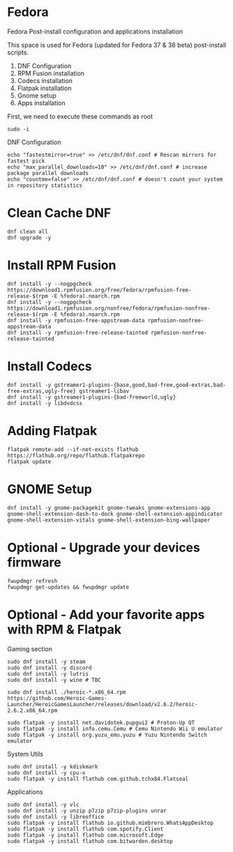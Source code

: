# Fedora
Fedora Post-install configuration and applications installation

This space is used for Fedora (updated for Fedora 37 & 38 beta) post-install scripts.
1) DNF Configuration
2) RPM Fusion installation
3) Codecs installation
4) Flatpak installation
5) Gnome setup
6) Apps installation


First, we need to execute these commands as root
```
sudo -i
```

DNF Configuration
```
echo "fastestmirror=true" >> /etc/dnf/dnf.conf # Rescan mirrors for fastest pick
echo "max_parallel_downloads=10" >> /etc/dnf/dnf.conf # increase package parallel downloads 
echo "countme=false" >> /etc/dnf/dnf.conf # doesn't count your system in repository statistics
```

# Clean Cache DNF
```
dnf clean all
dnf upgrade -y
```

# Install RPM Fusion
```
dnf install -y --nogpgcheck https://download1.rpmfusion.org/free/fedora/rpmfusion-free-release-$(rpm -E %fedora).noarch.rpm
dnf install -y --nogpgcheck https://download1.rpmfusion.org/nonfree/fedora/rpmfusion-nonfree-release-$(rpm -E %fedora).noarch.rpm
dnf install -y rpmfusion-free-appstream-data rpmfusion-nonfree-appstream-data 
dnf install -y rpmfusion-free-release-tainted rpmfusion-nonfree-release-tainted
```

# Install Codecs
```
dnf install -y gstreamer1-plugins-{base,good,bad-free,good-extras,bad-free-extras,ugly-free} gstreamer1-libav
dnf install -y gstreamer1-plugins-{bad-freeworld,ugly}
dnf install -y libdvdcss
```

# Adding Flatpak
```
flatpak remote-add --if-not-exists flathub https://flathub.org/repo/flathub.flatpakrepo
flatpak update
```

# GNOME Setup
```
dnf install -y gnome-packagekit gnome-tweaks gnome-extensions-app gnome-shell-extension-dash-to-dock gnome-shell-extension-appindicator gnome-shell-extension-vitals gnome-shell-extension-bing-wallpaper
```

# Optional - Upgrade your devices firmware
```
fwupdmgr refresh
fwupdmgr get-updates && fwupdmgr update
```

# Optional - Add your favorite apps with RPM & Flatpak

Gaming section
```
sudo dnf install -y steam
sudo dnf install -y discord
sudo dnf install -y lutris
sudo dnf install -y wine # TBC

sudo dnf install ./heroic-*.x86_64.rpm
https://github.com/Heroic-Games-Launcher/HeroicGamesLauncher/releases/download/v2.6.2/heroic-2.6.2.x86_64.rpm

sudo flatpak -y install net.davidotek.pupgui2 # Proton-Up QT
sudo flatpak -y install info.cemu.Cemu # Cemu Nintendo Wii U emulator
sudo flatpak -y install org.yuzu_emu.yuzu # Yuzu Nintendo Switch emulator
```

System Utils
```
sudo dnf install -y kdiskmark
sudo dnf install -y cpu-x
sudo flatpak -y install flathub com.github.tchx84.Flatseal
```

Applications
```
sudo dnf install -y vlc
sudo dnf install -y unzip p7zip p7zip-plugins unrar
sudo dnf install -y libreoffice
sudo flatpak -y install flathub io.github.mimbrero.WhatsAppDesktop
sudo flatpak -y install flathub com.spotify.Client
sudo flatpak -y install flathub com.microsoft.Edge
sudo flatpak -y install flathub com.bitwarden.desktop
```





